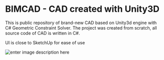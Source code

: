 # BIMCAD - CAD created with Unity3D

This is public repository of brand-new CAD based on Unity3d engine with C# Geometric Constraint Solver.
The project was created from scratch, all source code of CAD is written in C#.

UI is close to SketchUp for ease of use

![enter image description here](https://datadrivenconstruction.io/wp-content/uploads/2024/12/onlinelikeSketchup.jpg)
